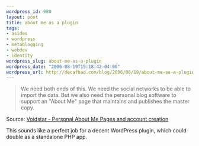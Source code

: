 ```yaml
--- 
wordpress_id: 980
layout: post
title: about me as a plugin
tags: 
- asides
- wordpress
- metablogging
- webdev
- identity
wordpress_slug: about-me-as-a-plugin
wordpress_date: "2006-08-19T15:18:42-04:00"
wordpress_url: http://decafbad.com/blog/2006/08/19/about-me-as-a-plugin
---
```

<blockquote cite="http://www.voidstar.com/node.php?id=2779">We need both ends of this. We need the social networks to be able to import the data. But we also need the personal blog software to support an "About Me" page that maintains and publishes the master copy.</blockquote><div class="quotesource">Source: <a href="http://www.voidstar.com/node.php?id=2779">Voidstar - Personal About Me Pages and account creation</a></div>

This sounds like a perfect job for a decent WordPress plugin, which could double as a standalone PHP app.
